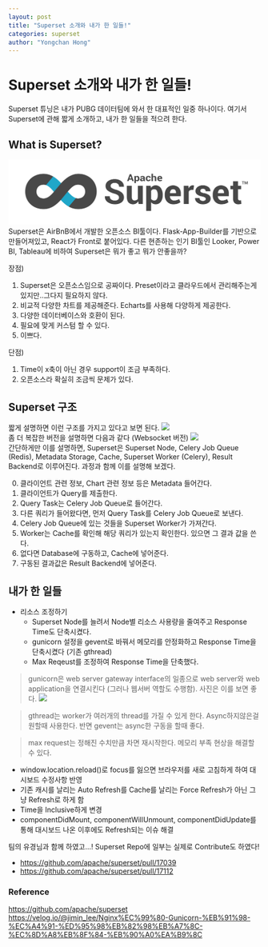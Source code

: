 ```yaml
---
layout: post
title: "Superset 소개와 내가 한 일들!"
categories: superset
author: "Yongchan Hong"
---
```


# Superset 소개와 내가 한 일들!
Superset 튜닝은 내가 PUBG 데이터팀에 와서 한 대표적인 일중 하나이다. 여기서 Superset에 관해 짧게 소개하고, 내가 한 일들을 적으려 한다. 

## What is Superset?
![](https://raw.githubusercontent.com/apache/superset/master/superset-frontend/src/assets/branding/superset-logo-horiz-apache.png)  
Superset은 AirBnB에서 개발한 오픈소스 BI툴이다. Flask-App-Builder를 기반으로 만들어져있고, React가 Front로 붙어있다. 다른 현존하는 인기 BI툴인 Looker, Power BI, Tableau에 비하여 Superset은 뭐가 좋고 뭐가 안좋을까?

장점)  
1. Superset은 오픈소스임으로 공짜이다. Preset이라고 클라우드에서 관리해주는게 있지만..그다지 필요하지 않다.
2. 비교적 다양한 차트를 제공해준다. Echarts를 사용해 다양하게 제공한다.
3. 다양한 데이터베이스와 호환이 된다.
4. 필요에 맞게 커스텀 할 수 있다.
5. 이쁘다.

단점)
1. Time이 x축이 아닌 경우 support이 조금 부족하다.
2. 오픈소스라 확실히 조금씩 문제가 있다.

## Superset 구조
짧게 설명하면 이런 구조를 가지고 있다고 보면 된다.
![](https://miro.medium.com/max/1400/1*zOcCtR5xi-qaJLoCeeM7oQ.png)  
좀 더 복잡한 버전을 설명하면 다음과 같다 (Websocket 버전)
![](https://user-images.githubusercontent.com/296227/75080027-9f84f900-54bf-11ea-8494-ebd531e33450.png)  
간단하게만 이를 설명하면, Superset은 Superset Node, Celery Job Queue (Redis), Metadata Storage, Cache, Superset Worker (Celery), Result Backend로 이루어진다. 과정과 함께 이를 설명해 보겠다. 

0. 클라이언트 관련 정보, Chart 관련 정보 등은 Metadata 들어간다.
1. 클라이언트가 Query를 제출한다.
2. Query Task는 Celery Job Queue로 들어간다. 
3. 다른 쿼리가 들어왔다면, 먼저 Query Task를 Celery Job Queue로 보낸다.
4. Celery Job Queue에 있는 것들을 Superset Worker가 가져간다.
5. Worker는 Cache를 확인해 해당 쿼리가 있는지 확인한다. 있으면 그 결과 값을 쓴다.
6. 없다면 Database에 구동하고, Cache에 넣어준다. 
7. 구동된 결과값은 Result Backend에 넣어준다.

## 내가 한 일들
- 리소스 조정하기
    - Superset Node를 늘려서 Node별 리소스 사용량을 줄여주고 Response Time도 단축시켰다.
    - gunicorn 설정을 gevent로 바꿔서 메모리를 안정화하고 Response Time을 단축시켰다 (기존 gthread)
    - Max Reqeust를 조정하여 Response Time을 단축했다.

> gunicorn은 web server gateway interface의 일종으로 web server와 web application을 연결시킨다 (그러나 웹서버 역할도 수행함). 사진은 이를 보면 좋다.
![](https://media.vlpt.us/images/jimin_lee/post/19d94186-29f9-4cf2-a9c3-0b9e7bb39086/KakaoTalk_20210425_212448657_01.jpg)

> gthread는 worker가 여러개의 thread를 가질 수 있게 한다. Async하지않은걸 원할때 사용한다. 반면 gevent는 async한 구동을 할때 좋다. 

> max request는 정해진 수치만큼 차면 재시작한다. 메모리 부족 현상을 해결할 수 있다. 

- window.location.reload()로 focus를 잃으면 브라우저를 새로 고침하게 하여 대시보드 수정사항 반영
- 기존 캐시를 날리는 Auto Refresh를 Cache를 날리는 Force Refresh가 아닌 그냥 Refresh로 하게 함
- Time을 Inclusive하게 변경
- componentDidMount, componentWillUnmount, componentDidUpdate를 통해 대시보드 나온 이후에도 Refresh되는 이슈 해결

팀의 유경님과 함께 하였고...! Superset Repo에 일부는 실제로 Contribute도 하였다!
- https://github.com/apache/superset/pull/17039
- https://github.com/apache/superset/pull/17112

### Reference
https://github.com/apache/superset  
https://velog.io/@jimin_lee/Nginx%EC%99%80-Gunicorn-%EB%91%98-%EC%A4%91-%ED%95%98%EB%82%98%EB%A7%8C-%EC%8D%A8%EB%8F%84-%EB%90%A0%EA%B9%8C  
